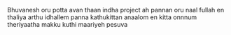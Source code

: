 Bhuvanesh oru potta avan thaan indha project ah pannan oru naal fullah en thaliya arthu idhallem panna kathukittan anaalom en kitta  onnnum theriyaatha makku kuthi maariyeh pesuva
